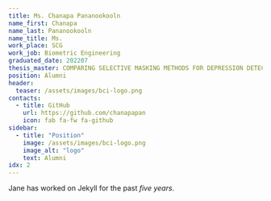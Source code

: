 ```yaml
---
title: Ms. Chanapa Pananookooln
name_first: Chanapa
name_last: Pananookooln
name_title: Ms.
work_place: SCG
work_job: Biometric Engineering
graduated_date: 202207
thesis_master: COMPARING SELECTIVE MASKING METHODS FOR DEPRESSION DETECTION IN SOCIAL MEDIA
position: Alumni
header:
  teaser: /assets/images/bci-logo.png
contacts:
  - title: GitHub
    url: https://github.com/chanapapan
    icon: fab fa-fw fa-github
sidebar:
  - title: "Position"
    image: /assets/images/bci-logo.png
    image_alt: "logo"
    text: Alumni
idx: 2
---
```

Jane has worked on Jekyll for the past *five years*.
